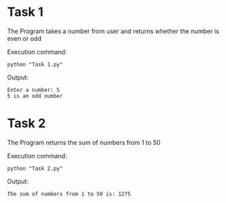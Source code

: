 # Task 1

The Program takes a number from user and returns whether the number is even or odd

Execution command:
```shell
python "Task 1.py"
```

Output:
```
Enter a number: 5
5 is an odd number
```

# Task 2

The Program returns the sum of numbers from 1 to 50

Execution command:
```shell
python "Task 2.py"
```

Output:
```
The sum of numbers from 1 to 50 is: 1275
```
